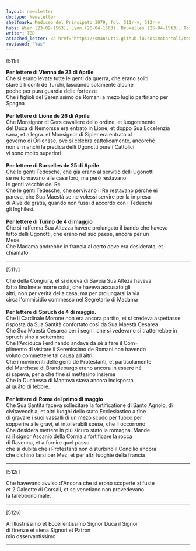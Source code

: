 ```yaml
---
layout: newsletter
doctype: Newsletter
shelfmark: Mediceo del Principato 3079, fol. 511r-v, 512r-v
hubs: Wien (23-09-1563), Lyon (26-04-1563), Bruxelles (25-04-1563), Torino (04-05-1563), Innsbruck (04-05-1563), Roma (01-05-1562)
writer: TBD
attached_letter: <a href="https://smansutti.github.io/cosimobartoli/texts/TBD/">TBD</a>
reviewed: "Yes"
---
```


[511r]  
  
  
<strong>Per lettere di Vienna de 23 di Aprile</strong>  
Che si erano levate tutte le genti da guerra, che erano soliti  
stare alli confi de Turchi, lasciando solamente alcune  
poche per pura guardia delle fortezze  
Che i figlioli del Serenissimo de Romani a mezo luglio partiriano per  
Spagna  
<br/><strong>Per lettere di Lione de 26 di Aprile</strong>  
Che Monsignor di Gers cavaliere dello ordine, et luogotenente  
del Duca di Nemorsse era entrato in Lione, et doppo Sua Eccelenzia  
sana, et allegra. et Monsignor di Sipier era entrato al  
governo di Orliensse, ove si celebra cattolicamente, ancorché  
non vi manchi la predica delli Ugonotti pure i Cattolici  
vi sono molto superiori  
<br/><strong>Per lettere di Burselles de 25 di Aprile</strong>  
Che le genti Tedesche, che gia erano al servitio delli Ugonotti  
se ne tornavano alle case loro, ma però restavano  
le genti vecchie del Re  
Che le genti Tedesche, che servivano il Re restavano perché ei  
pareva, che Sua Maestà se ne volessi servire per la impresa  
di Alve de gratia, quando non fussi d accordo con i Tedeschi  
gli Inghilesi.  
<br/><strong>Per lettere di Turino de 4 di maggio</strong>  
Che si rafferma Sua Altezza havere prolungato il bando che haveva  
fatto delli Ugonotti, che erano nel suo paese, ancora per un  
Mese.  
Che Madama andrebbe in francia al certo dove era desiderata, et  
chiamato  
  
---  

[511v]  
  
  
Che della Congiura, et si diceva di Savoia Sua Alteza haveva  
fatto finalmete morre colui, che haveva accusato gli  
altri, non per verità della casa, ma per prolungarsi la via  
circa l'ommicidio commesso nel Segretario di Madama  
<br/><strong>Per lettere di Spruch de 4 di maggio.</strong>  
Che il Cardinale Morone non era ancora partito, et si credeva aspettasse  
risposta da Sua Santità confortato così da Sua Maestà Cesarea  
Che Sua Maestà Cesarea per i segni, che si vedevano si tratterrebbe in  
spruch sino a settembre  
Che l'Arciduca Ferdinando andava da sé a fare il Com=  
plimento di visitare il Serenissimo de Romani non havendo  
voluto commettere tal causa ad altri.  
Che i movimenti delle genti de Protestanti, et particolamente  
del Marchese di Brandeburgo erano ancora in essere né  
si sapeva, per a che fine si mettesino insieme  
Che la Duchessa di Mantova stava ancora indisposta  
al quāto di febbre.  
<br/><strong>Per lettere di Roma del primo di maggio</strong>  
Che Sua Santità faceva sollecitare la fortificatione di Santo Agnolo, di  
civitavecchia, et altri luoghi dello stato Ecclesiastico a fine  
di gravare i suoi vassalli di un mezo scudo per fuoco per  
sopperire alle gravi, et intollerabili spese, che li occorrono  
Che desidera mettere in più sicuro stato la romagna. Mande  
rà il signor Ascanio della Cornia a fortificare la rocca  
di Ravenna, et a fornire quel passo  
che si dubita che i Protestanti non disturbino il Concilio ancora  
che dichino farsi per Mez, et per altri luoghie della francia  
  
---  

[512r]  
  
  
Che havevano avviso d'Ancona che si erono scoperte xi fuste  
et 2 Galeotte di Corsali, et se venetiano non provedevano  
la farebbono male.  
  
---  

[512v]  
  
  
Al Illustrissimo et Eccellentissimo Signor Duca il Signor  
di firenze et siena Signori et Patron  
mio osservantissimo  
  
---  

